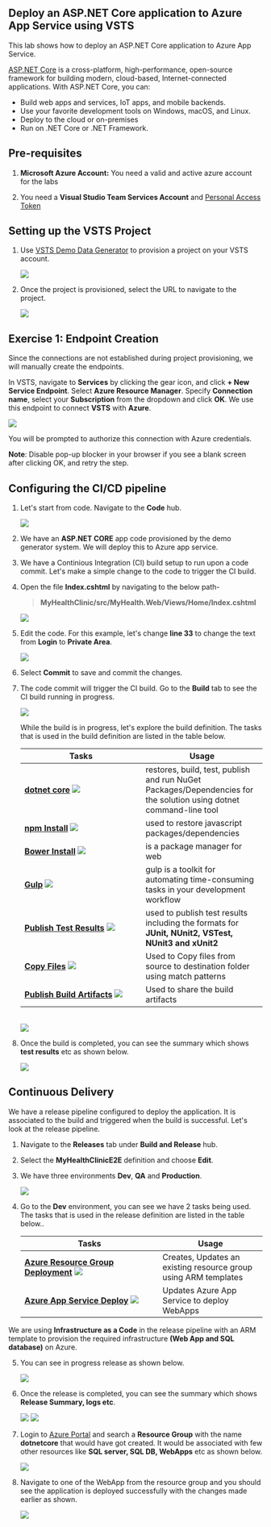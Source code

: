 ## Deploy an ASP.NET Core application to Azure App Service using VSTS

This lab shows how to deploy an ASP.NET Core application to Azure App Service.

<a href="https://docs.microsoft.com/en-us/aspnet/core/">ASP.NET Core</a> is a cross-platform, high-performance, open-source framework for building modern, cloud-based, Internet-connected applications. With ASP.NET Core, you can:

- Build web apps and services, IoT apps, and mobile backends.
- Use your favorite development tools on Windows, macOS, and Linux.
- Deploy to the cloud or on-premises
- Run on .NET Core or .NET Framework.

## Pre-requisites

1. **Microsoft Azure Account:** You need a valid and active azure account for the labs

2. You need a **Visual Studio Team Services Account** and <a href="http://bit.ly/2gBL4r4">Personal Access Token</a>

## Setting up the VSTS Project

1. Use <a href="https://vstsdemogenerator.azurewebsites.net" target="_blank">VSTS Demo Data Generator</a> to provision a project on your VSTS account.

   <img src="images/1.png">

2. Once the project is provisioned, select the URL to navigate to the project.

   <img src="images/">

## Exercise 1: Endpoint Creation

Since the connections are not established during project provisioning, we will manually create the endpoints.

In VSTS, navigate to **Services** by clicking the gear icon, and click **+ New Service Endpoint**. Select **Azure Resource Manager**. Specify **Connection name**, select your **Subscription** from the dropdown and click **OK**. We use this endpoint to connect **VSTS** with **Azure**.

   <img src="images/endpoint_creation.png">

   You will be prompted to authorize this connection with Azure credentials.

   **Note**: Disable pop-up blocker in your browser if you see a blank screen after clicking OK, and retry the step.


## Configuring the CI/CD pipeline

1. Let's start from code. Navigate to the **Code** hub.

   <img src="images/3.png">

2. We have an **ASP.NET CORE** app code provisioned by the demo generator system. We will deploy this to Azure app service.

3. We have a Continious Integration (CI) build setup to run upon a code commit. Let's make a simple change to the code to trigger the CI build.

4. Open the file **Index.cshtml** by navigating to the below path-

   > **MyHealthClinic/src/MyHealth.Web/Views/Home/Index.cshtml**

   <img src="images/4.png">

5. Edit the code. For this example, let's change **line 33** to change the text from **Login** to **Private Area**.

   <img src="images/5.png">

6. Select **Commit** to save and commit the changes.

7. The code commit will trigger the CI build. Go to the **Build** tab to see the CI build running in progress.

   <img src="images/6.png">

   While the build is in progress, let's explore the build definition. The tasks that is used in the build definition are listed in the table below.

   <table width="100%">
   <thead>
      <tr>
         <th width="50%"><b>Tasks</b></th>
         <th><b>Usage</b></th>
      </tr>
   </thead>
   <tr>
      <td><a href="http://bit.ly/2xXy75z"><b>dotnet core</b></a> <img src="images/dotnetcore.png"></td>
      <td>restores, build, test, publish and run NuGet Packages/Dependencies for the solution using dotnet command-line tool </td>
   </tr>
   <tr>
      <td><a href="http://bit.ly/2xZO6zZ"><b>npm Install</b></a> <img src="images/npm.png"> </td>
      <td>used to restore javascript packages/dependencies </td>
   </tr>
   <tr>
      <td><a href="http://bit.ly/2yDYzAy"><b>Bower Install</b></a> <img src="images/bower.png"> </td>
      <td>is a package manager for web </td>
   </tr>
   <tr>
      <td><a href="http://bit.ly/2zw0ggf"><b>Gulp</b></a> <img src="images/gulp.png"> </td>
      <td>gulp is a toolkit for automating time-consuming tasks in your development workflow </td>
   </tr>
   <tr>
      <td><a href="http://bit.ly/2l9xkbI"><b>Publish Test Results</b></a> <img src="images/vstest.png"> </td>
      <td>used to publish test results including the formats for <b>JUnit, NUnit2, VSTest, NUnit3 and xUnit2</b> </td>
   </tr>
   <tr>
      <td><a href="http://bit.ly/2grMxTQ"><b>Copy Files</b></a> <img src="images/copyfiles.png"> </td>
      <td>Used to Copy files from source to destination folder using match patterns </td>
   </tr>
   <tr>
      <td><a href="http://bit.ly/2yBgXde"><b>Publish Build Artifacts</b></a> <img src="images/publishartifacts.png"> </td>
      <td> Used to share the build artifacts </td>
   </tr>
   </table>
   <br/>

   <img src="images/7.png">

8. Once the build is completed, you can see the summary which shows **test results** etc as shown below.

   <img src="images/8.png">

## Continuous Delivery

We have a release pipeline configured to deploy the application. It is associated to the build and triggered when the build is successful. Let's look at the release pipeline.

1. Navigate to the **Releases** tab under **Build and Release** hub.

2. Select the **MyHealthClinicE2E** definition and choose **Edit**.

3. We have three environments **Dev**, **QA** and **Production**.

   <img src="images/9.png">

4. Go to the **Dev** environment, you can see we have 2 tasks being used. The tasks that is used in the release definition are listed in the table below..

   <table width="100%">
   <thead>
      <tr>
         <th width="57%"><b>Tasks</b></th>
         <th><b>Usage</b></th>
      </tr>
   </thead>
   <tr>
      <td><a href="http://bit.ly/2ysg1It"><b>Azure Resource Group Deployment</b></a> <img src="images/arm.png"></td>
      <td>Creates, Updates an existing resource group using ARM templates  </td>
   </tr>
   <tr>
      <td><a href="http://bit.ly/2zkks4L"><b>Azure App Service Deploy</b></a> <img src="images/app-service-deploy.png"> </td>
      <td>Updates Azure App Service to deploy WebApps </td>
   </tr>
   <tr>
   </table>

We are using **Infrastructure as a Code** in the release pipeline with an ARM template to provision the required infrastructure **(Web App and SQL database)** on Azure.

5. You can see in progress release as shown below.

   <img src="images/10.png">

6. Once the release is completed, you can see the summary which shows **Release Summary, logs etc**.

   <img src="images/11.png">

   <img src="images/12.png">

7. Login to [Azure Portal](https://portal.azure.com) and search a **Resource Group** with the name **dotnetcore** that would have got created. It would be associated with few other resources like **SQL server, SQL DB, WebApps** etc as shown below.

   <img src="images/13.png">

8. Navigate to one of the WebApp from the resource group and you should see the application is deployed successfully with the changes made earlier as shown.

   <img src="images/14.png">


